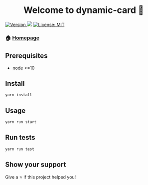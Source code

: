 <h1 align="center">Welcome to dynamic-card 👋</h1>
<p>
  <a href="https://www.npmjs.com/package/dynamic-card" target="_blank">
    <img alt="Version" src="https://img.shields.io/npm/v/dynamic-card.svg">
  </a>
  <img src="https://img.shields.io/badge/node-%3E%3D10-blue.svg" />
  <a href="#" target="_blank">
    <img alt="License: MIT" src="https://img.shields.io/badge/License-MIT-yellow.svg" />
  </a>
</p>

### 🏠 [Homepage](https://csj5588.github.io/dynamic-card)

## Prerequisites

- node >=10

## Install

```sh
yarn install
```

## Usage

```sh
yarn run start
```

## Run tests

```sh
yarn run test
```

## Show your support

Give a ⭐️ if this project helped you!
